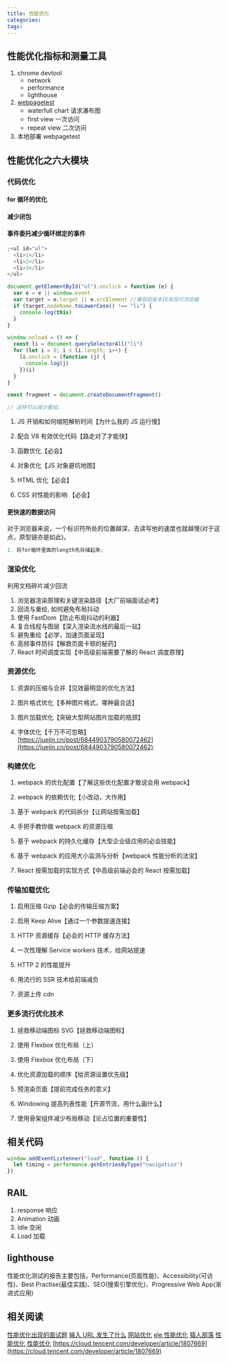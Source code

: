 ```yaml
---
title: 性能优化
categories:
tags:
---
```


## 性能优化指标和测量工具

1. chrome devtool
   - network
   - performance
   - lighthouse
2. [webpagetest](https://www.webpagetest.org/)
   - waterfull chart 请求瀑布图
   - first view 一次访问
   - repeat view 二次访问
3. 本地部署 webpagetest

## 性能优化之六大模块

### 代码优化

#### for 循环的优化

#### 减少闭包

#### 事件委托减少循环绑定的事件

```javascript
;<ul id="ul">
  <li>1</li>
  <li>2</li>
  <li>3</li>
</ul>

document.getElementById("ul").onclick = function (e) {
  var e = e || window.event
  var target = e.target || e.srcElement //兼容旧版本IE和现代浏览器
  if (target.nodeName.toLowerCase() !== "li") {
    console.log(this)
  }
}

window.onload = () => {
  const li = document.querySelectorAll("li")
  for (let i = 0; i < li.length; i++) {
    li.onclick = (function (j) {
      console.log(j)
    })(i)
  }
}
```

```javascript
const fragment = document.createDocumentFragment()

// 这样可以减少重绘;
```

1. JS 开销和如何缩短解析时间【为什么我的 JS 运行慢】

2. 配合 V8 有效优化代码【路走对了才能快】

3. 函数优化【必会】

4. 对象优化【JS 对象避坑地图】

5. HTML 优化【必会】

6. CSS 对性能的影响 【必会】

#### 更快速的数据访问

对于浏览器来说，一个标识符所处的位置越深，去读写他的速度也就越慢(对于这点，原型链亦是如此)。

```javascript
1. 将for循环里面的length先存储起来;
```

### 渲染优化

利用文档碎片减少回流

1. 浏览器渲染原理和关键渲染路径【大厂前端面试必考】
2. 回流与重绘, 如何避免布局抖动
3. 使用 FastDom【防止布局抖动的利器】
4. 复合线程与图层【深入渲染流水线的最后一站】
5. 避免重绘【必学，加速页面呈现】
6. 高频事件防抖【解救页面卡顿的秘药】
7. React 时间调度实现【中高级前端需要了解的 React 调度原理】

### 资源优化

1. 资源的压缩与合并【见效最明显的优化方法】

2. 图片格式优化【多种图片格式，哪种最合适】

3. 图片加载优化【突破大型网站图片加载的瓶颈】

4. 字体优化【千万不可忽略】
   [https://juejin.cn/post/6844903790580072462](https://juejin.cn/post/6844903790580072462)

### 构建优化

1. webpack 的优化配置【了解这些优化配置才敢说会用 webpack】

2. webpack 的依赖优化【小改动，大作用】

3. 基于 webpack 的代码拆分【让网站按需加载】

4. 手把手教你做 webpack 的资源压缩

5. 基于 webpack 的持久化缓存【大型企业级应用的必会技能】

6. 基于 webpack 的应用大小监测与分析【webpack 性能分析的法宝】

7. React 按需加载的实现方式【中高级前端必会的 React 按需加载】

### 传输加载优化

1. 启用压缩 Gzip【必会的传输压缩方案】

2. 启用 Keep Alive【通过一个参数提速连接】

3. HTTP 资源缓存【必会的 HTTP 缓存方法】

4. 一次性理解 Service workers 技术，给网站提速

5. HTTP 2 的性能提升

6. 用流行的 SSR 技术给前端减负

7. 资源上传 cdn

### 更多流行优化技术

1. 拯救移动端图标 SVG【拯救移动端图标】

2. 使用 Flexbox 优化布局（上）

3. 使用 Flexbox 优化布局（下）

4. 优化资源加载的顺序【给资源设置优先级】

5. 预渲染页面【提前完成任务的意义】

6. Windowing 提高列表性能【开源节流，用什么画什么】

7. 使用骨架组件减少布局移动【论占位置的重要性】

## 相关代码

```javascript
window.addEventListenner("load", function () {
  let timing = performance.getEntriesByType("navigation")
})
```

## RAIL

1. response 响应
2. Animation 动画
3. Idle 空闲
4. Load 加载

## lighthouse

性能优化测试的报告主要包括，Performance(页面性能)、Accessibility(可访性)、Best Practise(最佳实践)、SEO(搜索引擎优化)、Progressive Web App(渐进式应用)

## 相关阅读

[性能优化出现的面试题](https://mp.weixin.qq.com/s/V4letLIbbiuxRWAwlObt5w)
[输入 URL 发生了什么](https://developer.mozilla.org/zh-CN/docs/Web/Performance/%E6%B5%8F%E8%A7%88%E5%99%A8%E6%B8%B2%E6%9F%93%E9%A1%B5%E9%9D%A2%E7%9A%84%E5%B7%A5%E4%BD%9C%E5%8E%9F%E7%90%86)
[网站优化](https://github.com/linesh-simplicity/linesh-simplicity.github.io/issues/156)
[ele 性能优化](https://developer.aliyun.com/article/762969)
[猿人部落](http://www.97yrbl.com/t-428.html)
[性能优化](https://learnku.com/docs/f2e-performance-rules/reduce-the-number-of-http-requests/6369)
[性能优化](https://serverless-action.com/fontend/webpack/%E5%88%9D%E7%BA%A7%E5%88%86%E6%9E%90%EF%BC%9A%E4%BD%BF%E7%94%A8webpack%E5%86%85%E7%BD%AE%E7%9A%84stats.html)
[https://cloud.tencent.com/developer/article/1807669](https://cloud.tencent.com/developer/article/1807669)

